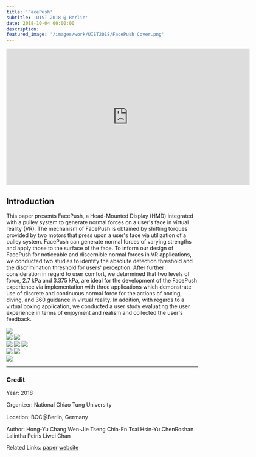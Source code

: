 ```yaml
---
title: 'FacePush'
subtitle: 'UIST 2018 @ Berlin'
date: 2018-10-04 00:00:00
description: 
featured_image: '/images/work/UIST2018/FacePush Cover.png'
---
```

<iframe src="https://player.vimeo.com/video/320442816" width="640" height="360" frameborder="0" webkitallowfullscreen mozallowfullscreen allowfullscreen></iframe>

## Introduction

This paper presents FacePush, a Head-Mounted Display (HMD) integrated with a pulley system to generate normal forces on a user's face in virtual reality (VR). The mechanism of FacePush is obtained by shifting torques provided by two motors that press upon a user's face via utilization of a pulley system. FacePush can generate normal forces of varying strengths and apply those to the surface of the face. To inform our design of FacePush for noticeable and discernible normal forces in VR applications, we conducted two studies to identify the absolute detection threshold and the discrimination threshold for users' perception. After further consideration in regard to user comfort, we determined that two levels of force, 2.7 kPa and 3.375 kPa, are ideal for the development of the FacePush experience via implementation with three applications which demonstrate use of discrete and continuous normal force for the actions of boxing, diving, and 360 guidance in virtual reality. In addition, with regards to a virtual boxing application, we conducted a user study evaluating the user experience in terms of enjoyment and realism and collected the user's feedback. 

<div class="gallery" data-columns="1">
    <img src="/images/work/UIST2018/FacePush_BrainD.png">
</div>
<div class="gallery" data-columns="2">
    <img src="/images/work/UIST2018/FacePush_HsinRong.png">
    <img src="/images/work/UIST2018/FacePush_Boxing.png">
</div>
<div class="gallery" data-columns="3">
    <img src="/images/work/UIST2018/FacePush_Diving1.png"> 
    <img src="/images/work/UIST2018/FacePush_Anny1.png">
    <img src="/images/work/UIST2018/FacePush_Diving2.png">
</div>
<div class="gallery" data-columns="2">
        <img src="/images/work/UIST2018/FacePush4.png">
        <img src="/images/work/UIST2018/FacePush5.png">
</div>
<div class="gallery" data-columns="1">
    <img src="/images/work/UIST2018/FacePush_Anny2.png">
</div>

---

### Credit

Year: 2018

Organizer: National Chiao Tung University

Location: BCC＠Berlin, Germany

Author: Hong-Yu Chang Wen-Jie Tseng Chia-En Tsai Hsin-Yu ChenRoshan Lalintha Peiris Liwei Chan

Related Links: [paper](https://dl.acm.org/citation.cfm?id=3242588)  [website](https://uist.acm.org/uist2018/)

